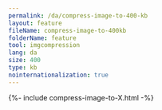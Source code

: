 ```yaml
---
permalink: /da/compress-image-to-400-kb
layout: feature
fileName: compress-image-to-400kb
folderName: feature
tool: imgcompression
lang: da
size: 400
type: kb
nointernationalization: true
---
```

{%- include compress-image-to-X.html -%}       
